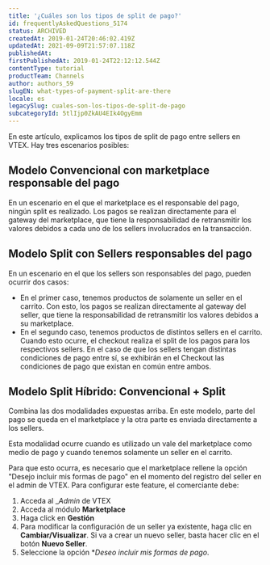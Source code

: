 ```yaml
---
title: '¿Cuáles son los tipos de split de pago?'
id: frequentlyAskedQuestions_5174
status: ARCHIVED
createdAt: 2019-01-24T20:46:02.419Z
updatedAt: 2021-09-09T21:57:07.118Z
publishedAt: 
firstPublishedAt: 2019-01-24T22:12:12.544Z
contentType: tutorial
productTeam: Channels
author: authors_59
slugEN: what-types-of-payment-split-are-there
locale: es
legacySlug: cuales-son-los-tipos-de-split-de-pago
subcategoryId: 5tlIjp0ZkAU4EIk4OgyEmm
---
```


En este artículo, explicamos los tipos de split de pago entre sellers en VTEX. Hay tres escenarios posibles:

## Modelo Convencional con marketplace responsable del pago

En un escenario en el que el marketplace es el responsable del pago, ningún split es realizado. Los pagos se realizan directamente para el gateway del marketplace, que tiene la responsabilidad de retransmitir los valores debidos a cada uno de los sellers involucrados en la transacción.

## Modelo Split con Sellers responsables del pago

En un escenario en el que los sellers son responsables del pago, pueden ocurrir dos casos:

- En el primer caso, tenemos productos de solamente un seller en el carrito. Con esto, los pagos se realizan directamente al gateway del seller, que tiene la responsabilidad de retransmitir los valores debidos a su marketplace.
- En el segundo caso, tenemos productos de distintos sellers en el carrito. Cuando esto ocurre, el checkout realiza el split de los pagos para los respectivos sellers. En el caso de que los sellers tengan distintas condiciones de pago entre sí, se exhibirán en el Checkout las condiciones de pago que existan en común entre ambos.

## Modelo Split Híbrido: Convencional + Split

Combina las dos modalidades expuestas arriba. En este modelo, parte del pago se queda en el marketplace y la otra parte es enviada directamente a los sellers. 

Esta modalidad ocurre cuando es utilizado un vale del marketplace como medio de pago y cuando tenemos solamente un seller en el carrito. 

Para que esto ocurra, es necesario que el marketplace rellene la opción "Desejo incluir mis formas de pago" en el momento del registro del seller en el admin de VTEX. Para configurar este feature, el comerciante debe:

1. Acceda al __Admin_ de VTEX
2. Acceda al módulo __Marketplace__
3. Haga click en __Gestión__
4. Para modificar la configuración de un seller ya existente, haga clic en **Cambiar/Visualizar**. Si va a crear un nuevo seller, basta hacer clic en el botón **Nuevo Seller**.
5. Seleccione la opción **Deseo incluir mis formas de pago*.
